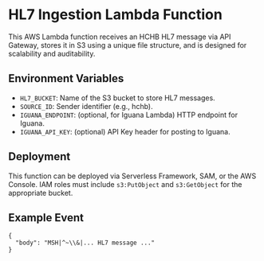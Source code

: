 # HL7 Ingestion Lambda Function

This AWS Lambda function receives an HCHB HL7 message via API Gateway, stores it in S3 using a unique file structure, and is designed for scalability and auditability.

## Environment Variables
- `HL7_BUCKET`: Name of the S3 bucket to store HL7 messages.
- `SOURCE_ID`: Sender identifier (e.g., hchb).
- `IGUANA_ENDPOINT`: (optional, for Iguana Lambda) HTTP endpoint for Iguana.
- `IGUANA_API_KEY`: (optional) API Key header for posting to Iguana.

## Deployment
This function can be deployed via Serverless Framework, SAM, or the AWS Console. IAM roles must include `s3:PutObject` and `s3:GetObject` for the appropriate bucket.

## Example Event
```
{
  "body": "MSH|^~\\&|... HL7 message ..."
}
```
